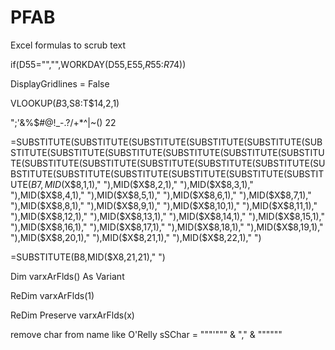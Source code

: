 # PFAB


Excel formulas to scrub text


if(D55="","",WORKDAY(D55,E55,$R$55:$R$74))

DisplayGridlines = False

VLOOKUP($B3,$S$8:$T$14,2,1)


";'&%$#@!_-.?/\+*^|~()  22

=SUBSTITUTE(SUBSTITUTE(SUBSTITUTE(SUBSTITUTE(SUBSTITUTE(SUBSTITUTE(SUBSTITUTE(SUBSTITUTE(SUBSTITUTE(SUBSTITUTE(SUBSTITUTE(SUBSTITUTE(SUBSTITUTE(SUBSTITUTE(SUBSTITUTE(SUBSTITUTE(SUBSTITUTE(SUBSTITUTE(SUBSTITUTE(SUBSTITUTE(SUBSTITUTE(SUBSTITUTE($B7,MID($X$8,1,1)," "),MID($X$8,2,1)," "),MID($X$8,3,1)," "),MID($X$8,4,1)," "),MID($X$8,5,1)," "),MID($X$8,6,1)," "),MID($X$8,7,1)," "),MID($X$8,8,1)," "),MID($X$8,9,1)," "),MID($X$8,10,1)," "),MID($X$8,11,1)," "),MID($X$8,12,1)," "),MID($X$8,13,1)," "),MID($X$8,14,1)," "),MID($X$8,15,1)," "),MID($X$8,16,1)," "),MID($X$8,17,1)," "),MID($X$8,18,1)," "),MID($X$8,19,1)," "),MID($X$8,20,1)," "),MID($X$8,21,1)," "),MID($X$8,22,1)," ")

=SUBSTITUTE(B8,MID($X8,21,21)," ")


Dim varxArFlds() As Variant

ReDim varxArFlds(1)

ReDim Preserve varxArFlds(x)

remove char from name like O'Relly
sSChar = """'""" & "," & """"""
